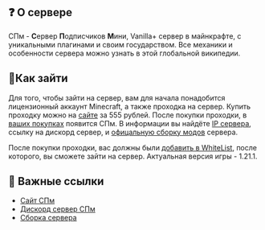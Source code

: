 ## ❓ О сервере

СПм - **С**ервер **П**одписчиков **М**ини, Vanilla+ сервер в майнкрафте, с уникальными плагинами и своим государством. Все механики и особенности сервера можно узнать в этой глобальной википедии.

## 🔑Как зайти

Для того, чтобы зайти на сервер, вам для начала понадобится лицензионный аккаунт Minecraft, а также проходка на сервер.
Купить проходку можно на [сайте](https://spworlds.ru/) за 555 рублей. После покупки проходки, в [ваших покупках](https://spworlds.ru/purchases) появится СПм. В информации вы найдёте [IP сервера](https://spm-wiki.energyproject.dev/faq/ip), ссылку на дискорд сервер, и [офицальную сборку модов](https://spm-wiki.energyproject.dev/start/modpack) сервера.

После покупки проходки, вас должны были [добавить в WhiteList](https://wiki.sp-mini.ru/faq/whitelist), после которого, вы сможете зайти на сервер. Актуальная версия игры - 1.21.1.

## 📜 Важные ссылки

- [Сайт СПм](https://spworlds.ru/spm/)
- [Дискорд сервер СПм](https://discord.gg/XbcD523)
- [Сборка сервера](https://wiki.sp-mini.ru/start/modpack)

